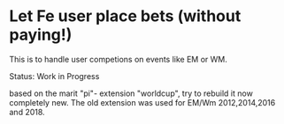 # Let Fe user place bets (without paying!)

This is to handle user competions on events like EM or WM.

Status: Work in Progress

based on the marit "pi"- extension "worldcup", try to rebuild it now completely new.
The old extension was used for EM/Wm 2012,2014,2016 and 2018.

